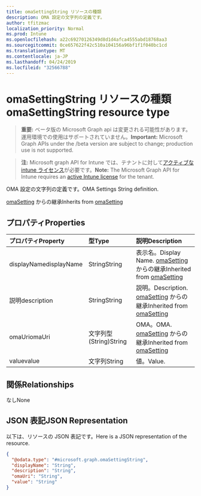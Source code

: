 ```yaml
---
title: omaSettingString リソースの種類
description: OMA 設定の文字列の定義です。
author: tfitzmac
localization_priority: Normal
ms.prod: Intune
ms.openlocfilehash: a22c69270126349d8d1d4afca4555abd18768aa3
ms.sourcegitcommit: 0ce657622f42c510a104156a96bf1f1f040bc1cd
ms.translationtype: MT
ms.contentlocale: ja-JP
ms.lasthandoff: 04/24/2019
ms.locfileid: "32566788"
---
```

# <a name="omasettingstring-resource-type"></a><span data-ttu-id="ec4f2-103">omaSettingString リソースの種類</span><span class="sxs-lookup"><span data-stu-id="ec4f2-103">omaSettingString resource type</span></span>

> <span data-ttu-id="ec4f2-104">**重要:** ベータ版の Microsoft Graph api は変更される可能性があります。運用環境での使用はサポートされていません。</span><span class="sxs-lookup"><span data-stu-id="ec4f2-104">**Important:** Microsoft Graph APIs under the /beta version are subject to change; production use is not supported.</span></span>

> <span data-ttu-id="ec4f2-105">**注:** Microsoft graph API for Intune では、テナントに対して[アクティブな intune ライセンス](https://go.microsoft.com/fwlink/?linkid=839381)が必要です。</span><span class="sxs-lookup"><span data-stu-id="ec4f2-105">**Note:** The Microsoft Graph API for Intune requires an [active Intune license](https://go.microsoft.com/fwlink/?linkid=839381) for the tenant.</span></span>

<span data-ttu-id="ec4f2-106">OMA 設定の文字列の定義です。</span><span class="sxs-lookup"><span data-stu-id="ec4f2-106">OMA Settings String definition.</span></span>


<span data-ttu-id="ec4f2-107">[omaSetting](../resources/intune-deviceconfig-omasetting.md) からの継承</span><span class="sxs-lookup"><span data-stu-id="ec4f2-107">Inherits from [omaSetting](../resources/intune-deviceconfig-omasetting.md)</span></span>

## <a name="properties"></a><span data-ttu-id="ec4f2-108">プロパティ</span><span class="sxs-lookup"><span data-stu-id="ec4f2-108">Properties</span></span>
|<span data-ttu-id="ec4f2-109">プロパティ</span><span class="sxs-lookup"><span data-stu-id="ec4f2-109">Property</span></span>|<span data-ttu-id="ec4f2-110">型</span><span class="sxs-lookup"><span data-stu-id="ec4f2-110">Type</span></span>|<span data-ttu-id="ec4f2-111">説明</span><span class="sxs-lookup"><span data-stu-id="ec4f2-111">Description</span></span>|
|:---|:---|:---|
|<span data-ttu-id="ec4f2-112">displayName</span><span class="sxs-lookup"><span data-stu-id="ec4f2-112">displayName</span></span>|<span data-ttu-id="ec4f2-113">String</span><span class="sxs-lookup"><span data-stu-id="ec4f2-113">String</span></span>|<span data-ttu-id="ec4f2-114">表示名。</span><span class="sxs-lookup"><span data-stu-id="ec4f2-114">Display Name.</span></span> <span data-ttu-id="ec4f2-115">[omaSetting](../resources/intune-deviceconfig-omasetting.md) からの継承</span><span class="sxs-lookup"><span data-stu-id="ec4f2-115">Inherited from [omaSetting](../resources/intune-deviceconfig-omasetting.md)</span></span>|
|<span data-ttu-id="ec4f2-116">説明</span><span class="sxs-lookup"><span data-stu-id="ec4f2-116">description</span></span>|<span data-ttu-id="ec4f2-117">String</span><span class="sxs-lookup"><span data-stu-id="ec4f2-117">String</span></span>|<span data-ttu-id="ec4f2-118">説明。</span><span class="sxs-lookup"><span data-stu-id="ec4f2-118">Description.</span></span> <span data-ttu-id="ec4f2-119">[omaSetting](../resources/intune-deviceconfig-omasetting.md) からの継承</span><span class="sxs-lookup"><span data-stu-id="ec4f2-119">Inherited from [omaSetting](../resources/intune-deviceconfig-omasetting.md)</span></span>|
|<span data-ttu-id="ec4f2-120">omaUri</span><span class="sxs-lookup"><span data-stu-id="ec4f2-120">omaUri</span></span>|<span data-ttu-id="ec4f2-121">文字列型 (String)</span><span class="sxs-lookup"><span data-stu-id="ec4f2-121">String</span></span>|<span data-ttu-id="ec4f2-122">OMA。</span><span class="sxs-lookup"><span data-stu-id="ec4f2-122">OMA.</span></span> <span data-ttu-id="ec4f2-123">[omaSetting](../resources/intune-deviceconfig-omasetting.md) からの継承</span><span class="sxs-lookup"><span data-stu-id="ec4f2-123">Inherited from [omaSetting](../resources/intune-deviceconfig-omasetting.md)</span></span>|
|<span data-ttu-id="ec4f2-124">value</span><span class="sxs-lookup"><span data-stu-id="ec4f2-124">value</span></span>|<span data-ttu-id="ec4f2-125">文字列</span><span class="sxs-lookup"><span data-stu-id="ec4f2-125">String</span></span>|<span data-ttu-id="ec4f2-126">値。</span><span class="sxs-lookup"><span data-stu-id="ec4f2-126">Value.</span></span>|

## <a name="relationships"></a><span data-ttu-id="ec4f2-127">関係</span><span class="sxs-lookup"><span data-stu-id="ec4f2-127">Relationships</span></span>
<span data-ttu-id="ec4f2-128">なし</span><span class="sxs-lookup"><span data-stu-id="ec4f2-128">None</span></span>

## <a name="json-representation"></a><span data-ttu-id="ec4f2-129">JSON 表記</span><span class="sxs-lookup"><span data-stu-id="ec4f2-129">JSON Representation</span></span>
<span data-ttu-id="ec4f2-130">以下は、リソースの JSON 表記です。</span><span class="sxs-lookup"><span data-stu-id="ec4f2-130">Here is a JSON representation of the resource.</span></span>
<!-- {
  "blockType": "resource",
  "@odata.type": "microsoft.graph.omaSettingString"
}
-->
``` json
{
  "@odata.type": "#microsoft.graph.omaSettingString",
  "displayName": "String",
  "description": "String",
  "omaUri": "String",
  "value": "String"
}
```





